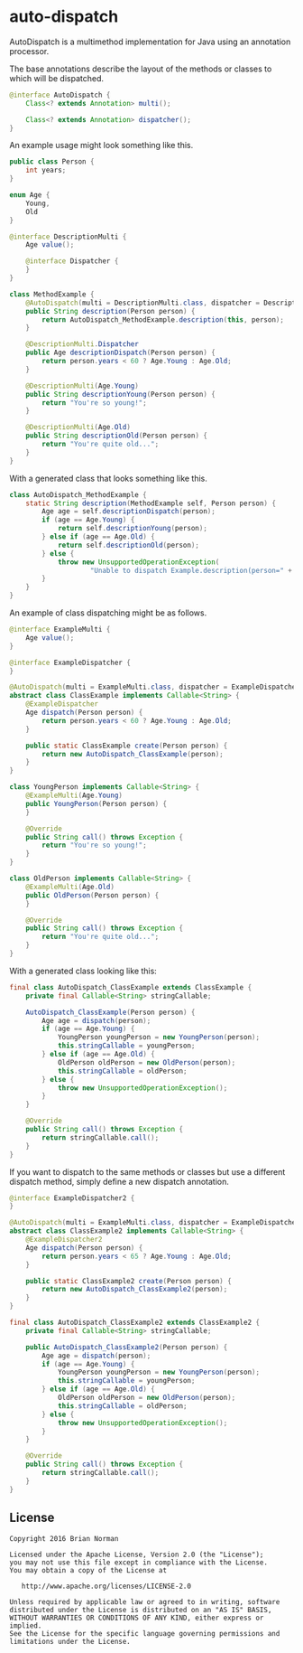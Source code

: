 # auto-dispatch

AutoDispatch is a multimethod implementation for Java using an annotation processor.

The base annotations describe the layout of the methods or classes to which will be dispatched.

```java
@interface AutoDispatch {
    Class<? extends Annotation> multi();

    Class<? extends Annotation> dispatcher();
}
```
An example usage might look something like this.

```java
public class Person {
    int years;
}

enum Age {
    Young,
    Old
}

@interface DescriptionMulti {
    Age value();

    @interface Dispatcher {
    }
}

class MethodExample {
    @AutoDispatch(multi = DescriptionMulti.class, dispatcher = DescriptionMulti.Dispatcher.class)
    public String description(Person person) {
        return AutoDispatch_MethodExample.description(this, person);
    }

    @DescriptionMulti.Dispatcher
    public Age descriptionDispatch(Person person) {
        return person.years < 60 ? Age.Young : Age.Old;
    }

    @DescriptionMulti(Age.Young)
    public String descriptionYoung(Person person) {
        return "You're so young!";
    }

    @DescriptionMulti(Age.Old)
    public String descriptionOld(Person person) {
        return "You're quite old...";
    }
}
```
With a generated class that looks something like this.

```java
class AutoDispatch_MethodExample {
    static String description(MethodExample self, Person person) {
        Age age = self.descriptionDispatch(person);
        if (age == Age.Young) {
            return self.descriptionYoung(person);
        } else if (age == Age.Old) {
            return self.descriptionOld(person);
        } else {
            throw new UnsupportedOperationException(
                    "Unable to dispatch Example.description(person=" + person + ")");
        }
    }
}
```

An example of class dispatching might be as follows.

```java
@interface ExampleMulti {
    Age value();
}

@interface ExampleDispatcher {
}

@AutoDispatch(multi = ExampleMulti.class, dispatcher = ExampleDispatcher.class)
abstract class ClassExample implements Callable<String> {
    @ExampleDispatcher
    Age dispatch(Person person) {
        return person.years < 60 ? Age.Young : Age.Old;
    }

    public static ClassExample create(Person person) {
        return new AutoDispatch_ClassExample(person);
    }
}

class YoungPerson implements Callable<String> {
    @ExampleMulti(Age.Young)
    public YoungPerson(Person person) {
    }

    @Override
    public String call() throws Exception {
        return "You're so young!";
    }
}

class OldPerson implements Callable<String> {
    @ExampleMulti(Age.Old)
    public OldPerson(Person person) {
    }

    @Override
    public String call() throws Exception {
        return "You're quite old...";
    }
}
```

With a generated class looking like this:

```java
final class AutoDispatch_ClassExample extends ClassExample {
    private final Callable<String> stringCallable;

    AutoDispatch_ClassExample(Person person) {
        Age age = dispatch(person);
        if (age == Age.Young) {
            YoungPerson youngPerson = new YoungPerson(person);
            this.stringCallable = youngPerson;
        } else if (age == Age.Old) {
            OldPerson oldPerson = new OldPerson(person);
            this.stringCallable = oldPerson;
        } else {
            throw new UnsupportedOperationException();
        }
    }

    @Override
    public String call() throws Exception {
        return stringCallable.call();
    }
}
```

If you want to dispatch to the same methods or classes but use a different dispatch method, simply define a new dispatch annotation.

```java
@interface ExampleDispatcher2 {
}

@AutoDispatch(multi = ExampleMulti.class, dispatcher = ExampleDispatcher2.class)
abstract class ClassExample2 implements Callable<String> {
    @ExampleDispatcher2
    Age dispatch(Person person) {
        return person.years < 65 ? Age.Young : Age.Old;
    }

    public static ClassExample2 create(Person person) {
        return new AutoDispatch_ClassExample2(person);
    }
}

final class AutoDispatch_ClassExample2 extends ClassExample2 {
    private final Callable<String> stringCallable;

    public AutoDispatch_ClassExample2(Person person) {
        Age age = dispatch(person);
        if (age == Age.Young) {
            YoungPerson youngPerson = new YoungPerson(person);
            this.stringCallable = youngPerson;
        } else if (age == Age.Old) {
            OldPerson oldPerson = new OldPerson(person);
            this.stringCallable = oldPerson;
        } else {
            throw new UnsupportedOperationException();
        }
    }

    @Override
    public String call() throws Exception {
        return stringCallable.call();
    }
}
```

## License

    Copyright 2016 Brian Norman

    Licensed under the Apache License, Version 2.0 (the "License");
    you may not use this file except in compliance with the License.
    You may obtain a copy of the License at

       http://www.apache.org/licenses/LICENSE-2.0

    Unless required by applicable law or agreed to in writing, software
    distributed under the License is distributed on an "AS IS" BASIS,
    WITHOUT WARRANTIES OR CONDITIONS OF ANY KIND, either express or implied.
    See the License for the specific language governing permissions and
    limitations under the License.

